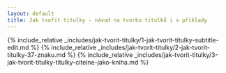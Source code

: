 ```yaml
---
layout: default
title: Jak tvořit titulky - návod na tvorbu titulků i s příklady
---
```


{% include_relative _includes/jak-tvorit-titulky/1-jak-tvorit-titulky-subtitle-edit.md %}
{% include_relative _includes/jak-tvorit-titulky/2-jak-tvorit-titulky-37-znaku.md %}
{% include_relative _includes/jak-tvorit-titulky/3-jak-tvorit-titulky-titulky-citelne-jako-kniha.md %}
